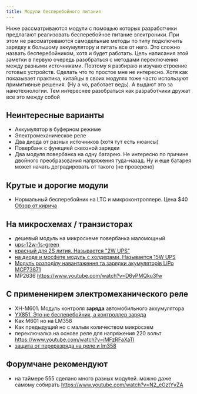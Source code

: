 ```yaml
---
title: Модули бесперебойного питания
---
```


Ниже рассматриваются модули с помощью которых разработчики предлагают реализовать бесперебойное питание электроники. При этом не рассматриваются самодельные методы по типу подключить зарядку к большому аккумулятору и питать все от него. Это сложно назвать бесперебойником, хотя и будет работать. Цель написания этой заметки в первую очередь разобраться с методами переключения между разными источниками. Поэтому я разбираю и изучаю строение готовых устройств. Сделать что то простое мне не интересно. Хотя как показывает практика, китайцы в своих модулях тоже часто используют примитивные решения. (Ну а чо, работает ведь). А выдают это за нанотехнологии. Тем интереснее разобраться как разработчики дружат все это между собой 

## Неинтересные варианты
- Аккумулятор в буферном режиме
- Электромеханическое реле
- Два диода от разных источников (хотя тут есть нюансы)
- Повербанк с функцией сквозной зарядки
- Два модуля повербанка на одну батарею. Не интересно по причине двойного преобразования напряжения туда-назад. Ну и еще батарея может начать деградировать от такого (не проверено)


## Крутые и дорогие модули
- Нормальный бесперебойник на LTC и микроконтроллере. Цена $40 [Обзор от кирича](https://www.kirich.blog/obzory/bloki-pitaniya/1232-plata-nizkovoltnogo-universalnogo-ibp-ups-1228-12.html)


## На микросхемах / транзисторах
- дешевый модуль на микросхеме повербанка маломощный
- [ups-12w-1s-green](./ups-12w-1s-green/)
- [красный для 2S лития. Называется "2W UPS"](./ups-24w-2s-red/)
- [на диоде и мосфете модуль с холдерами. Называется 15W UPS](./ups-18650-green/)
- [Модуль розподілу навантаження та зарядки акумуляторів LiPo MCP73871](./mcp73871/)
- MP2636  <https://www.youtube.com/watch?v=D6yPMQku3fw>

## С примененирем электромеханического реле
- XН-М601. Модуль контроля **заряда** автомобильного аккумулятора
- [YX851. Это не бесперебойник, а контроллер заряда](./yx851/)
- Как M601 но на LM358
- Как предыдущий но с малым количеством микросхем
- переключалка на основе реле для напряжения 220 вольт https://www.youtube.com/watch?v=iMFzRFaXaTI
- [защита от переразряда на реле и lm358](./lead-acid-protection-lm358/)


## Форумчане рекомендуют
- на таймере 555 сделано много разных модулей. можно даже самому собирать https://www.youtube.com/watch?v=N2_eGztYvZA